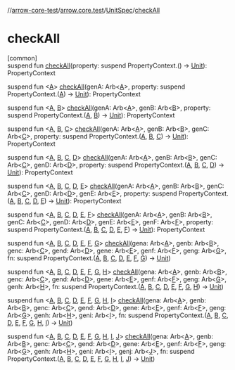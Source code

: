 //[arrow-core-test](../../../index.md)/[arrow.core.test](../index.md)/[UnitSpec](index.md)/[checkAll](check-all.md)

# checkAll

[common]\
suspend fun [checkAll](check-all.md)(property: suspend PropertyContext.() -&gt; [Unit](https://kotlinlang.org/api/latest/jvm/stdlib/kotlin/-unit/index.html)): PropertyContext

suspend fun &lt;[A](check-all.md)&gt; [checkAll](check-all.md)(genA: Arb&lt;[A](check-all.md)&gt;, property: suspend PropertyContext.([A](check-all.md)) -&gt; [Unit](https://kotlinlang.org/api/latest/jvm/stdlib/kotlin/-unit/index.html)): PropertyContext

suspend fun &lt;[A](check-all.md), [B](check-all.md)&gt; [checkAll](check-all.md)(genA: Arb&lt;[A](check-all.md)&gt;, genB: Arb&lt;[B](check-all.md)&gt;, property: suspend PropertyContext.([A](check-all.md), [B](check-all.md)) -&gt; [Unit](https://kotlinlang.org/api/latest/jvm/stdlib/kotlin/-unit/index.html)): PropertyContext

suspend fun &lt;[A](check-all.md), [B](check-all.md), [C](check-all.md)&gt; [checkAll](check-all.md)(genA: Arb&lt;[A](check-all.md)&gt;, genB: Arb&lt;[B](check-all.md)&gt;, genC: Arb&lt;[C](check-all.md)&gt;, property: suspend PropertyContext.([A](check-all.md), [B](check-all.md), [C](check-all.md)) -&gt; [Unit](https://kotlinlang.org/api/latest/jvm/stdlib/kotlin/-unit/index.html)): PropertyContext

suspend fun &lt;[A](check-all.md), [B](check-all.md), [C](check-all.md), [D](check-all.md)&gt; [checkAll](check-all.md)(genA: Arb&lt;[A](check-all.md)&gt;, genB: Arb&lt;[B](check-all.md)&gt;, genC: Arb&lt;[C](check-all.md)&gt;, genD: Arb&lt;[D](check-all.md)&gt;, property: suspend PropertyContext.([A](check-all.md), [B](check-all.md), [C](check-all.md), [D](check-all.md)) -&gt; [Unit](https://kotlinlang.org/api/latest/jvm/stdlib/kotlin/-unit/index.html)): PropertyContext

suspend fun &lt;[A](check-all.md), [B](check-all.md), [C](check-all.md), [D](check-all.md), [E](check-all.md)&gt; [checkAll](check-all.md)(genA: Arb&lt;[A](check-all.md)&gt;, genB: Arb&lt;[B](check-all.md)&gt;, genC: Arb&lt;[C](check-all.md)&gt;, genD: Arb&lt;[D](check-all.md)&gt;, genE: Arb&lt;[E](check-all.md)&gt;, property: suspend PropertyContext.([A](check-all.md), [B](check-all.md), [C](check-all.md), [D](check-all.md), [E](check-all.md)) -&gt; [Unit](https://kotlinlang.org/api/latest/jvm/stdlib/kotlin/-unit/index.html)): PropertyContext

suspend fun &lt;[A](check-all.md), [B](check-all.md), [C](check-all.md), [D](check-all.md), [E](check-all.md), [F](check-all.md)&gt; [checkAll](check-all.md)(genA: Arb&lt;[A](check-all.md)&gt;, genB: Arb&lt;[B](check-all.md)&gt;, genC: Arb&lt;[C](check-all.md)&gt;, genD: Arb&lt;[D](check-all.md)&gt;, genE: Arb&lt;[E](check-all.md)&gt;, genF: Arb&lt;[F](check-all.md)&gt;, property: suspend PropertyContext.([A](check-all.md), [B](check-all.md), [C](check-all.md), [D](check-all.md), [E](check-all.md), [F](check-all.md)) -&gt; [Unit](https://kotlinlang.org/api/latest/jvm/stdlib/kotlin/-unit/index.html)): PropertyContext

suspend fun &lt;[A](check-all.md), [B](check-all.md), [C](check-all.md), [D](check-all.md), [E](check-all.md), [F](check-all.md), [G](check-all.md)&gt; [checkAll](check-all.md)(gena: Arb&lt;[A](check-all.md)&gt;, genb: Arb&lt;[B](check-all.md)&gt;, genc: Arb&lt;[C](check-all.md)&gt;, gend: Arb&lt;[D](check-all.md)&gt;, gene: Arb&lt;[E](check-all.md)&gt;, genf: Arb&lt;[F](check-all.md)&gt;, geng: Arb&lt;[G](check-all.md)&gt;, fn: suspend PropertyContext.([A](check-all.md), [B](check-all.md), [C](check-all.md), [D](check-all.md), [E](check-all.md), [F](check-all.md), [G](check-all.md)) -&gt; [Unit](https://kotlinlang.org/api/latest/jvm/stdlib/kotlin/-unit/index.html))

suspend fun &lt;[A](check-all.md), [B](check-all.md), [C](check-all.md), [D](check-all.md), [E](check-all.md), [F](check-all.md), [G](check-all.md), [H](check-all.md)&gt; [checkAll](check-all.md)(gena: Arb&lt;[A](check-all.md)&gt;, genb: Arb&lt;[B](check-all.md)&gt;, genc: Arb&lt;[C](check-all.md)&gt;, gend: Arb&lt;[D](check-all.md)&gt;, gene: Arb&lt;[E](check-all.md)&gt;, genf: Arb&lt;[F](check-all.md)&gt;, geng: Arb&lt;[G](check-all.md)&gt;, genh: Arb&lt;[H](check-all.md)&gt;, fn: suspend PropertyContext.([A](check-all.md), [B](check-all.md), [C](check-all.md), [D](check-all.md), [E](check-all.md), [F](check-all.md), [G](check-all.md), [H](check-all.md)) -&gt; [Unit](https://kotlinlang.org/api/latest/jvm/stdlib/kotlin/-unit/index.html))

suspend fun &lt;[A](check-all.md), [B](check-all.md), [C](check-all.md), [D](check-all.md), [E](check-all.md), [F](check-all.md), [G](check-all.md), [H](check-all.md), [I](check-all.md)&gt; [checkAll](check-all.md)(gena: Arb&lt;[A](check-all.md)&gt;, genb: Arb&lt;[B](check-all.md)&gt;, genc: Arb&lt;[C](check-all.md)&gt;, gend: Arb&lt;[D](check-all.md)&gt;, gene: Arb&lt;[E](check-all.md)&gt;, genf: Arb&lt;[F](check-all.md)&gt;, geng: Arb&lt;[G](check-all.md)&gt;, genh: Arb&lt;[H](check-all.md)&gt;, geni: Arb&lt;[I](check-all.md)&gt;, fn: suspend PropertyContext.([A](check-all.md), [B](check-all.md), [C](check-all.md), [D](check-all.md), [E](check-all.md), [F](check-all.md), [G](check-all.md), [H](check-all.md), [I](check-all.md)) -&gt; [Unit](https://kotlinlang.org/api/latest/jvm/stdlib/kotlin/-unit/index.html))

suspend fun &lt;[A](check-all.md), [B](check-all.md), [C](check-all.md), [D](check-all.md), [E](check-all.md), [F](check-all.md), [G](check-all.md), [H](check-all.md), [I](check-all.md), [J](check-all.md)&gt; [checkAll](check-all.md)(gena: Arb&lt;[A](check-all.md)&gt;, genb: Arb&lt;[B](check-all.md)&gt;, genc: Arb&lt;[C](check-all.md)&gt;, gend: Arb&lt;[D](check-all.md)&gt;, gene: Arb&lt;[E](check-all.md)&gt;, genf: Arb&lt;[F](check-all.md)&gt;, geng: Arb&lt;[G](check-all.md)&gt;, genh: Arb&lt;[H](check-all.md)&gt;, geni: Arb&lt;[I](check-all.md)&gt;, genj: Arb&lt;[J](check-all.md)&gt;, fn: suspend PropertyContext.([A](check-all.md), [B](check-all.md), [C](check-all.md), [D](check-all.md), [E](check-all.md), [F](check-all.md), [G](check-all.md), [H](check-all.md), [I](check-all.md), [J](check-all.md)) -&gt; [Unit](https://kotlinlang.org/api/latest/jvm/stdlib/kotlin/-unit/index.html))
